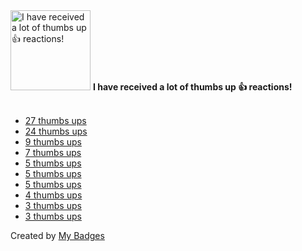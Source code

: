 <img src="https://my-badges.github.io/my-badges/thumbs-up.png" alt="I have received a lot of thumbs up 👍 reactions!" title="I have received a lot of thumbs up 👍 reactions!" width="128">
<strong>I have received a lot of thumbs up 👍 reactions!</strong>
<br><br>

- [27 thumbs ups](https://github.com/TypeStrong/atom-typescript/issues/1108#issuecomment-275689556)
- [24 thumbs ups](https://github.com/eslint-community/eslint-plugin-security/issues/26#issuecomment-612886359)
- [9 thumbs ups](https://github.com/TypeStrong/atom-typescript/issues/1317#issuecomment-321228643)
- [7 thumbs ups](https://github.com/pahen/madge/pull/321)
- [5 thumbs ups](https://github.com/TypeStrong/atom-typescript/issues/1474)
- [5 thumbs ups](https://github.com/bitwarden/clients/issues/1270)
- [5 thumbs ups](https://github.com/atom/tree-view/issues/796#issuecomment-244946889)
- [4 thumbs ups](https://github.com/lodash/lodash/issues/852#issuecomment-360984652)
- [3 thumbs ups](https://github.com/atom/fuzzy-finder/issues/270)
- [3 thumbs ups](https://github.com/TypeStrong/atom-typescript/issues/1288)


Created by <a href="https://github.com/my-badges/my-badges">My Badges</a>